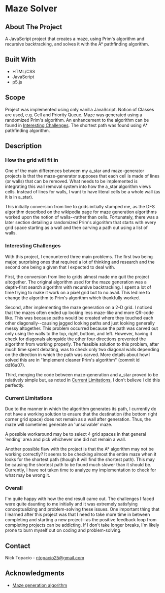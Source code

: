 # Maze Solver

## About The Project

A JavaScript project that creates a maze, using Prim's algorithm and recursive backtracking, and solves it with the A\* pathfinding algorithm.

## Built With

- HTML/CSS
- JavaScript
- p5.js

## Scope

Project was implemented using only vanilla JavaScript. Notion of Classes are used, e.g. Cell and Priority Queue. Maze was generated using a randomized Prim's algorithm. An enhancement to the algorithm can be found in [Interesting Challenges](#interesting-challenges). The shortest path was found using A\* pathfinding algorithm.

## Description

### How the grid will fit in

One of the main differences between my a_star and maze-generator projects is that the maze-generator supposes that each cell is made of lines (or walls) that can be removed. What needs to be implemented is integrating this wall removal system into how the a_star algorithm views cells. Instead of lines for walls, I want to have literal cells be a whole wall (as it is in a_star).

This initially conversion from line to grids initially stumped me, as the DFS algorithm described on the wikipedia page for maze generation algorithms worked upon the notion of walls--rather than cells. Fortunately, there was a later section detailing a randomized Prim's algorithm that starts with every grid space starting as a wall and then carving a path out using a list of walls.

### Interesting Challenges

With this project, I encountered three main problems. The first two being major, surprising ones that required a lot of thinking and research and the second one being a given that I expected to deal with.

First, the conversion from line to grids almost made me quit the project altogether. The original algorithm used for the maze generation was a depth-first search algorithm with recursive backtracking. I spent a lot of time trying to make it work on a pixel grid but to no avail. This led me to change the algorithm to Prim's algorithm which thankfully worked.

Second, after implementing the maze generation on a 2-D grid. I noticed that the mazes often ended up looking less maze-like and more QR-code like. This was because paths would be created where they touched each other diagonally--causing jagged looking paths and just looking generally messy altogether. This problem occurred because the path was carved out only using the walls to the top, right, bottom, and left. However, having it check for diagonals alongside the other four directions prevented the algorithm from working properly. The feasible solution to this problem, after much time spent debating, was to check only two diagonal walls depending on the direction in which the path was carved. More details about how I solved this are in "Implement cleaner Prim's algorithm" (commit id dd16a07).

Third, merging the code between maze-generation and a_star proved to be relatively simple but, as noted in [Current Limitations](#current-limitations), I don't believe I did this perfectly.

### Current Limitations

Due to the manner in which the algorithm generates its path, I currently do not have a working solution to ensure that the destination (the bottom right corner grid space) does not remain as a wall after generation. Thus, the maze will sometimes generate an 'unsolvable' maze.

A possible workaround may be to select 4 grid spaces in that general 'ending' area and pick whichever one did not remain a wall.

Another possible flaw with the project is that the A\* algorithm may not be working correctly? It seems to be checking almost the entire maze when it looks for the shortest path (though it will find the shortest path). This may be causing the shortest path to be found much slower than it should be. Currently, I have not taken time to analyze my implementation to check for what may be wrong it.

### Overall

I'm quite happy with how the end result came out. The challenges I faced were quite daunting to me initially and it was extremely satisfying conceptualizing and problem-solving these issues. One important thing that I learned after this project was that I need to take more time in between completing and starting a new project--as the positive feedback loop from completing projects can be addicting. If I don't take longer breaks, I'm likely prone to burn myself out on coding and problem-solving.

## Contact

Nick Topacio - ntopacio25@gmail.com

## Acknowledgments

- [Maze generation algorithm](https://en.wikipedia.org/wiki/Maze_generation_algorithm)
